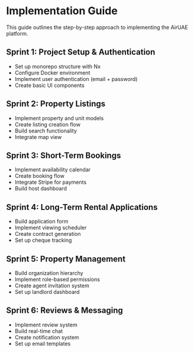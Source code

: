 # Implementation Guide

This guide outlines the step-by-step approach to implementing the AirUAE platform.

## Sprint 1: Project Setup & Authentication

- Set up monorepo structure with Nx
- Configure Docker environment
- Implement user authentication (email + password)
- Create basic UI components

## Sprint 2: Property Listings

- Implement property and unit models
- Create listing creation flow
- Build search functionality
- Integrate map view

## Sprint 3: Short-Term Bookings

- Implement availability calendar
- Create booking flow
- Integrate Stripe for payments
- Build host dashboard

## Sprint 4: Long-Term Rental Applications

- Build application form
- Implement viewing scheduler
- Create contract generation
- Set up cheque tracking

## Sprint 5: Property Management

- Build organization hierarchy
- Implement role-based permissions
- Create agent invitation system
- Set up landlord dashboard

## Sprint 6: Reviews & Messaging

- Implement review system
- Build real-time chat
- Create notification system
- Set up email templates

